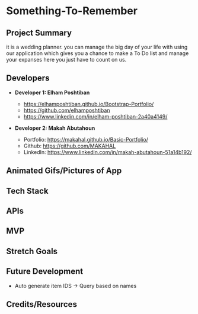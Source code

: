 # Something-To-Remember

## Project Summary

it is a wedding planner. you can manage the big day of your life with using our application which gives you a chance to make a To Do list and manage your expanses here you just have to count on us.
## Developers

- **Developer 1: Elham Poshtiban**
  - https://elhamposhtiban.github.io/Bootstrap-Portfolio/
  - https://github.com/elhamposhtiban
  - https://www.linkedin.com/in/elham-poshtiban-2a40a4149/

- **Developer 2: Makah Abutahoun**
  - Portfolio: https://makahal.github.io/Basic-Portfolio/
  - Github: https://github.com/MAKAHAL
  - LinkedIn: https://www.linkedin.com/in/makah-abutahoun-51a14b192/
  

## Animated Gifs/Pictures of App



## Tech Stack



## APIs


## MVP


## Stretch Goals



## Future Development
- Auto generate item IDS  -> Query based on names

## Credits/Resources


